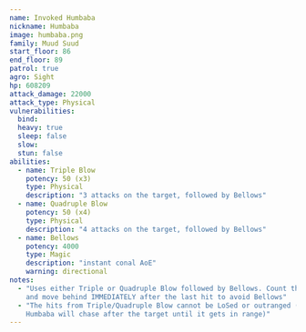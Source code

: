 ```yaml
---
name: Invoked Humbaba
nickname: Humbaba
image: humbaba.png
family: Muud Suud
start_floor: 86
end_floor: 89
patrol: true
agro: Sight
hp: 608209
attack_damage: 22000
attack_type: Physical
vulnerabilities:
  bind: 
  heavy: true
  sleep: false
  slow: 
  stun: false
abilities:
  - name: Triple Blow
    potency: 50 (x3)
    type: Physical
    description: "3 attacks on the target, followed by Bellows"
  - name: Quadruple Blow
    potency: 50 (x4)
    type: Physical
    description: "4 attacks on the target, followed by Bellows"
  - name: Bellows
    potency: 4000
    type: Magic
    description: "instant conal AoE"
    warning: directional
notes:
  - "Uses either Triple or Quadruple Blow followed by Bellows. Count the hits
    and move behind IMMEDIATELY after the last hit to avoid Bellows"
  - "The hits from Triple/Quadruple Blow cannot be LoSed or outranged (the
    Humbaba will chase after the target until it gets in range)"
---
```

